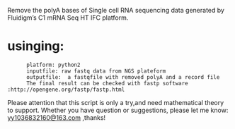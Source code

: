  Remove the polyA bases  of Single cell RNA sequencing data generated by Fluidigm’s C1  mRNA Seq HT IFC platform.
# usinging:
          platform: python2
          inputfile: raw fastq data from NGS plateform
          outputfile:  a fastqfile with removed polyA and a record file
          The final result can be checked with fastp software :http://opengene.org/fastp/fastp.html          
 Please attention that this script is only a try,and need mathematical theory to support.
 Whether you have question or suggestions, please let me know: yy1036832160@163.com ,thanks!
